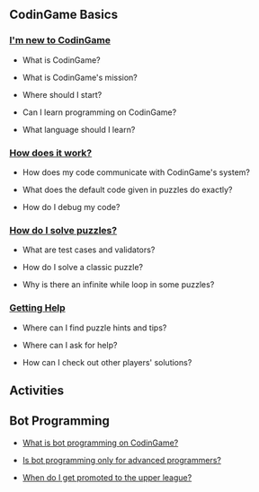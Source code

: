 ## CodinGame Basics

### [I'm new to CodinGame](pages/basics/mission.md)

- What is CodinGame?

- What is CodinGame's mission?

- Where should I start?

- Can I learn programming on CodinGame?

- What language should I learn?

### [How does it work?](pages/basics/code.md)

- How does my code communicate with CodinGame's system?

- What does the default code given in puzzles do exactly?

- How do I debug my code?

### [How do I solve puzzles?](pages/basics/puzzles.md)

- What are test cases and validators?

- How do I solve a classic puzzle?

- Why is there an infinite while loop in some puzzles?

### [Getting Help](pages/basics/help.md)

- Where can I find puzzle hints and tips?

- Where can I ask for help?

- How can I check out other players' solutions?

## Activities

## Bot Programming

- [What is bot programming on CodinGame?](pages/guides/bot-programming.md)

- [Is bot programming only for advanced programmers?](pages/guides/bot-programming.md)

- [When do I get promoted to the upper league?](pages/guides/bot-programming.md)



